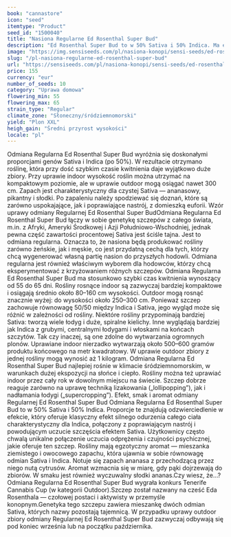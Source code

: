 ```yaml
---
book: "cannastore"
icon: "seed"
itemtype: "Product"
seed_id: "1500040"
title: "Nasiona Regularne Ed Rosenthal Super Bud"
description: "Ed Rosenthal Super Bud to w 50% Sativa i 50% Indica. Ma efekt zarówno relaksujący, jak i euforyczny. Rośliny średniej wielkości o ananasowym aromacie."
image: "https://img.sensiseeds.com/pl/nasiona-konopi/sensi-seeds/ed-rosenthal-super-bud-image.png"
slug: "/pl-nasiona-regularne-ed-rosenthal-super-bud"
url: "https://sensiseeds.com/pl/nasiona-konopi/sensi-seeds/ed-rosenthal-super-bud?a_aid=cannastore"
price: 155
currency: "eur"
number_of_seeds: 10
category: "Uprawa domowa"
flowering_min: 55
flowering_max: 65
strain_type: "Regular"
climate_zone: "Słoneczny/śródziemnomorski"
yield: "Plon XXL"
heigh_gain: "Średni przyrost wysokości"
locale: "pl"
---
```

Odmiana Regularna Ed Rosenthal Super Bud wyróżnia się doskonałymi proporcjami genów Sativa i Indica (po 50%). W rezultacie otrzymano roślinę, która przy dość szybkim czasie kwitnienia daje wyjątkowo duże zbiory. Przy uprawie indoor wysokość roślin można utrzymać na kompaktowym poziomie, ale w uprawie outdoor mogą osiągać nawet 300 cm. Zapach jest charakterystyczny dla czystej Sativa — ananasowy, pikantny i słodki. Po zapaleniu należy spodziewać się doznań, które są zarówno uspokajające, jak i poprawiające nastrój, z domieszką euforii. Wzór uprawy odmiany Regularnej Ed Rosenthal Super BudOdmiana Regularna Ed Rosenthal Super Bud łączy w sobie genetykę szczepów z całego świata, m.in. z Afryki, Ameryki Środkowej i Azji Południowo-Wschodniej, jednak pewna część zawartości procentowej Sativa jest ściśle tajna. Jest to odmiana regularna. Oznacza to, że nasiona będą produkować rośliny zarówno żeńskie, jak i męskie, co jest przydatną cechą dla tych, którzy chcą wygenerować własną partię nasion do przyszłych hodowli. Odmiana regularna jest również właściwym wyborem dla hodowców, którzy chcą eksperymentować z krzyżowaniem różnych szczepów. Odmiana Regularna Ed Rosenthal Super Bud ma stosunkowo szybki czas kwitnienia wynoszący od 55 do 65 dni. Rośliny rosnące indoor są zazwyczaj bardziej kompaktowe i osiągają średnio około 80–160 cm wysokości. Outdoor mogą rosnąć znacznie wyżej: do wysokości około 250–300 cm. Ponieważ szczep zachowuje równowagę 50/50 między Indica i Sativa, jego wygląd może się różnić w zależności od rośliny. Niektóre rośliny przypominają bardziej Sativa: tworzą wiele łodyg i duże, spiralne kielichy. Inne wyglądają bardziej jak Indica z grubymi, centralnymi łodygami i włoskami na końcach szczytów. Tak czy inaczej, są one zdolne do wytwarzania ogromnych plonów. Uprawiane indoor nierzadko wytwarzają około 500–600 gramów produktu końcowego na metr kwadratowy. W uprawie outdoor zbiory z jednej rośliny mogą wynosić aż 1 kilogram. Odmiana Regularna Ed Rosenthal Super Bud najlepiej rośnie w klimacie śródziemnomorskim, w warunkach dużej ekspozycji na słońce i ciepło. Rośliny można też uprawiać indoor przez cały rok w dowolnym miejscu na świecie. Szczep dobrze reaguje zarówno na uprawę techniką lizakowania („lollipopping”), jak i nadłamania łodygi („supercropping”). Efekt, smak i aromat odmiany Regularnej Ed Rosenthal Super Bud Odmiana Regularna Ed Rosenthal Super Bud to w 50% Sativa i 50% Indica. Proporcje te znajdują odzwierciedlenie w efekcie, który oferuje klasyczny efekt silnego odurzenia całego ciała charakterystyczny dla Indica, połączony z poprawiającym nastrój i powodującym uczucie szczęścia efektem Sativa. Użytkownicy często chwalą unikalne połączenie uczucia odprężenia i czujności psychicznej, jakie oferuje ten szczep. Rośliny mają egzotyczny aromat — mieszanka ziemistego i owocowego zapachu, która ujawnia w sobie równowagę odmian Sativa i Indica. Notuje się zapach ananasa z przechodzącą przez niego nutą cytrusów. Aromat wzmacnia się w miarę, gdy pąki dojrzewają do zbiorów. W smaku jest również wyczuwalny słodki ananas.Czy wiesz, że…? Odmiana Regularna Ed Rosenthal Super Bud wygrała konkurs Tenerife Cannabis Cup (w kategorii Outdoor).Szczep został nazwany na cześć Eda Rosenthala — czołowej postaci i aktywisty w przemyśle konopnym.Genetyka tego szczepu zawiera mieszankę dwóch odmian Sativa, których nazwy pozostają tajemnicą. W przypadku uprawy outdoor zbiory odmiany Regularnej Ed Rosenthal Super Bud zazwyczaj odbywają się pod koniec września lub na początku października.
